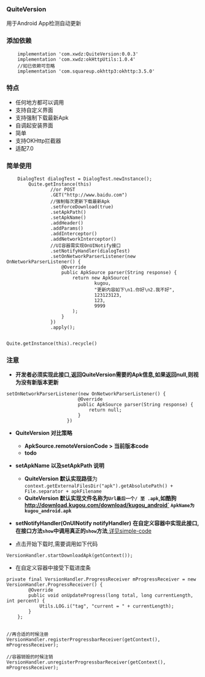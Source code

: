 ### QuiteVersion

用于Android App检测自动更新

### 添加依赖

```
    implementation 'com.xwdz:QuiteVersion:0.0.3'
    implementation 'com.xwdz:okHttpUtils:1.0.4'
    //如已依赖可忽略
    implementation 'com.squareup.okhttp3:okhttp:3.5.0'
```

### 特点

- 任何地方都可以调用
- 支持自定义界面
- 支持强制下载最新Apk
- 自调起安装界面
- 简单
- 支持OKHttp拦截器
- 适配7.0


### 简单使用

```
    DialogTest dialogTest = DialogTest.newInstance();
        Quite.getInstance(this)
                //or POST
                .GET("http://www.baidu.com")
                //强制每次更新下载最新Apk
                .setForceDownload(true)
                .setApkPath()
                .setApkName()
                .addHeader()
                .addParams()
                .addInterceptor()
                .addNetworkInterceptor()
                //UI容器需实现OnUINotify接口
                .setNotifyHandler(dialogTest)
                .setOnNetworkParserListener(new OnNetworkParserListener() {
                    @Override
                    public ApkSource parser(String response) {
                        return new ApkSource(
                                kugou,
                                "更新内容如下\n1.你好\n2.我不好",
                                123123123,
                                123,
                                9999
                        );
                    }
                })
                .apply();


Quite.getInstance(this).recycle()
```

### 注意

- **开发者必须实现此接口,返回QuiteVersion需要的Apk信息,如果返回null,则视为没有新版本更新**

```
setOnNetworkParserListener(new OnNetworkParserListener() {
                          @Override
                          public ApkSource parser(String response) {
                              return null;
                          }
                      })
```


- **QuiteVersion 对比策略**
     - **ApkSource.remoteVersionCode > 当前版本code**
     - **todo**


- **setApkName 以及setApkPath 说明**
     - **QuiteVersion 默认实现路径**为`context.getExternalFilesDir("apk").getAbsolutePath() + File.separator + apkFilename`
     - **QuiteVersion 默认实现文件名称为`Url最后一个/ 至 .apk`,如酷狗 http://download.kugou.com/download/kugou_android`
      `ApkName为kugou_android.apk`**


- **setNotifyHandler(OnUINotify notifyHandler)**
**在自定义容器中实现此接口,在接口方法`show`中调用真正的`show`方法**,[详见simple-code](https://github.com/xwdz/QuiteVersion/blob/master/app/src/main/java/com/update/testabc/DialogTest.java)


- 点击开始下载时,需要调用如下代码

```
VersionHandler.startDownloadApk(getContext());
```


- 在自定义容器中接受下载进度条

```
private final VersionHandler.ProgressReceiver mProgressReceiver = new VersionHandler.ProgressReceiver() {
        @Override
        public void onUpdateProgress(long total, long currentLength, int percent) {
            Utils.LOG.i("tag", "current = " + currentLength);
        }
    };


//再合适的时候注册
VersionHandler.registerProgressbarReceiver(getContext(), mProgressReceiver);

//容器销毁的时候注销
VersionHandler.unregisterProgressbarReceiver(getContext(), mProgressReceiver);
```

